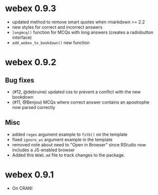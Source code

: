 # webex 0.9.3

* updated method to remove smart quotes when rmarkdown >= 2.2
* new styles for correct and incorrect answers
* `longmcq()` function for MCQs with long answers (creates a radiobutton interface)
* `add_webex_to_bookdown()` new function

# webex 0.9.2

## Bug fixes

* (#12, @debruine) updated css to prevent a conflict with the new bookdown
* (#11, @Benjou) MCQs where correct answer contains an apostrophe now
  parsed correctly
  
## Misc

* added `regex` argument example to `fitb()` on the template
* fixed `ignore_ws` argument example in the template
* removed note about need to "Open in Browser" since RStudio now
  includes a JS-enabled browser
* Added this `NEWS.md` file to track changes to the package.

# webex 0.9.1

* On CRAN!
